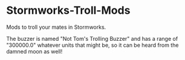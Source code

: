 # Stormworks-Troll-Mods
Mods to troll your mates in Stormworks.

The buzzer is named "Not Tom's Trolling Buzzer" and has a range of "300000.0" whatever units that might be, so it can be heard from the damned moon as well!
